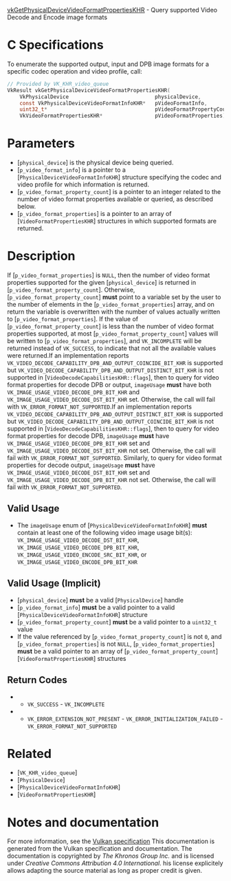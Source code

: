 [vkGetPhysicalDeviceVideoFormatPropertiesKHR](https://www.khronos.org/registry/vulkan/specs/1.3-extensions/man/html/vkGetPhysicalDeviceVideoFormatPropertiesKHR.html) - Query supported Video Decode and Encode image formats

# C Specifications
To enumerate the supported output, input and DPB image formats for a
specific codec operation and video profile, call:
```c
// Provided by VK_KHR_video_queue
VkResult vkGetPhysicalDeviceVideoFormatPropertiesKHR(
    VkPhysicalDevice                            physicalDevice,
    const VkPhysicalDeviceVideoFormatInfoKHR*   pVideoFormatInfo,
    uint32_t*                                   pVideoFormatPropertyCount,
    VkVideoFormatPropertiesKHR*                 pVideoFormatProperties);
```

# Parameters
- [`physical_device`] is the physical device being queried.
- [`p_video_format_info`] is a pointer to a [`PhysicalDeviceVideoFormatInfoKHR`] structure specifying the codec and video profile for which information is returned.
- [`p_video_format_property_count`] is a pointer to an integer related to the number of video format properties available or queried, as described below.
- [`p_video_format_properties`] is a pointer to an array of [`VideoFormatPropertiesKHR`] structures in which supported formats are returned.

# Description
If [`p_video_format_properties`] is `NULL`, then the number of video format
properties supported for the given [`physical_device`] is returned in
[`p_video_format_property_count`].
Otherwise, [`p_video_format_property_count`] **must**  point to a variable set by
the user to the number of elements in the [`p_video_format_properties`]
array, and on return the variable is overwritten with the number of values
actually written to [`p_video_format_properties`].
If the value of [`p_video_format_property_count`] is less than the number of
video format properties supported, at most [`p_video_format_property_count`]
values will be written to [`p_video_format_properties`], and
`VK_INCOMPLETE` will be returned instead of `VK_SUCCESS`, to
indicate that not all the available values were returned.If an implementation reports
`VK_VIDEO_DECODE_CAPABILITY_DPB_AND_OUTPUT_COINCIDE_BIT_KHR` is
supported but
`VK_VIDEO_DECODE_CAPABILITY_DPB_AND_OUTPUT_DISTINCT_BIT_KHR` is not
supported in [`VideoDecodeCapabilitiesKHR::flags`], then to query
for video format properties for decode DPB or output, `imageUsage` **must** 
have both `VK_IMAGE_USAGE_VIDEO_DECODE_DPB_BIT_KHR` and
`VK_IMAGE_USAGE_VIDEO_DECODE_DST_BIT_KHR` set.
Otherwise, the call will fail with `VK_ERROR_FORMAT_NOT_SUPPORTED`.If an implementation reports
`VK_VIDEO_DECODE_CAPABILITY_DPB_AND_OUTPUT_DISTINCT_BIT_KHR` is
supported but
`VK_VIDEO_DECODE_CAPABILITY_DPB_AND_OUTPUT_COINCIDE_BIT_KHR` is not
supported in [`VideoDecodeCapabilitiesKHR::flags`], then to query
for video format properties for decode DPB, `imageUsage` **must**  have
`VK_IMAGE_USAGE_VIDEO_DECODE_DPB_BIT_KHR` set and
`VK_IMAGE_USAGE_VIDEO_DECODE_DST_BIT_KHR` not set.
Otherwise, the call will fail with `VK_ERROR_FORMAT_NOT_SUPPORTED`.
Similarly, to query for video format properties for decode output,
`imageUsage` **must**  have `VK_IMAGE_USAGE_VIDEO_DECODE_DST_BIT_KHR`
set and `VK_IMAGE_USAGE_VIDEO_DECODE_DPB_BIT_KHR` not set.
Otherwise, the call will fail with `VK_ERROR_FORMAT_NOT_SUPPORTED`.
## Valid Usage
-    The `imageUsage` enum of [`PhysicalDeviceVideoFormatInfoKHR`] **must**  contain at least one of the following video image usage bit(s): `VK_IMAGE_USAGE_VIDEO_DECODE_DST_BIT_KHR`, `VK_IMAGE_USAGE_VIDEO_DECODE_DPB_BIT_KHR`, `VK_IMAGE_USAGE_VIDEO_ENCODE_SRC_BIT_KHR`, or `VK_IMAGE_USAGE_VIDEO_ENCODE_DPB_BIT_KHR`

## Valid Usage (Implicit)
-  [`physical_device`] **must**  be a valid [`PhysicalDevice`] handle
-  [`p_video_format_info`] **must**  be a valid pointer to a valid [`PhysicalDeviceVideoFormatInfoKHR`] structure
-  [`p_video_format_property_count`] **must**  be a valid pointer to a `uint32_t` value
-    If the value referenced by [`p_video_format_property_count`] is not `0`, and [`p_video_format_properties`] is not `NULL`, [`p_video_format_properties`] **must**  be a valid pointer to an array of [`p_video_format_property_count`][`VideoFormatPropertiesKHR`] structures

## Return Codes
*   - `VK_SUCCESS`  - `VK_INCOMPLETE` 
*   - `VK_ERROR_EXTENSION_NOT_PRESENT`  - `VK_ERROR_INITIALIZATION_FAILED`  - `VK_ERROR_FORMAT_NOT_SUPPORTED`

# Related
- [`VK_KHR_video_queue`]
- [`PhysicalDevice`]
- [`PhysicalDeviceVideoFormatInfoKHR`]
- [`VideoFormatPropertiesKHR`]

# Notes and documentation
For more information, see the [Vulkan specification](https://www.khronos.org/registry/vulkan/specs/1.3-extensions/html/vkspec.html)
This documentation is generated from the Vulkan specification and documentation.
The documentation is copyrighted by *The Khronos Group Inc.* and is licensed under *Creative Commons Attribution 4.0 International*.
his license explicitely allows adapting the source material as long as proper credit is given.
        